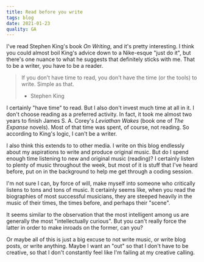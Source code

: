 ```yaml
---
title: Read before you write
tags: blog
date: 2021-01-23
quality: GA
---
```


I've read Stephen King's book _On Writing_, and it's pretty interesting. I think you could almost boil King's advice down to a Nike-esque "just do it", but there's one nuance to what he suggests that definitely sticks with me. That to be a writer, you have to be a reader.

> If you don’t have time to read, you don’t have the time (or the tools) to write. Simple as that.
>
> - Stephen King

I certainly "have time" to read. But I also don't invest much time at all in it. I don't choose reading as a preferred activity. In fact, it took me almost two years to finish James S. A. Corey's _Leviathan Wakes_ (book one of _The Expanse_ novels). Most of that time was spent, of course, not reading. So according to King's logic, I can't be a writer.

I also think this extends to to other media. I write on this blog endlessly about my aspirations to write and produce original music. But do I spend enough time listening to new and original music (reading)? I certainly listen to plenty of music throughout the week, but most of it is stuff that I've heard before, put on in the background to help me get through a coding session.

I'm not sure I can, by force of will, make myself into someone who critically listens to tons and tons of music. It certainly seems like, when you read the biographies of most successful musicians, they are steeped heavily in the music of their times, the times before, and perhaps their "scene".

It seems similar to the observation that the most intelligent among us are generally the most "intellectually curious". But you can't really force the latter in order to make inroads on the former, can you?

Or maybe all of this is just a big excuse to not write music, or write blog posts, or write anything. Maybe I want an "out" so that I don't have to be creative, so that I don't constantly feel like I'm failing at my creative calling.
